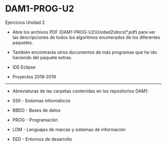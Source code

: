 # DAM1-PROG-U2
Ejercicios Unidad 2

* Abre los archivos PDF (DAM1-PROG-U2\Unidad2\docs\\*.pdf) para ver las descripciones de todos los algoritmos enumerados de los diferentes paquetes.
* También encontrarás otros documentos de más programas que he ido haciendo del paquete extras.
* IDE Eclipse

* Proyectos 2018-2019
*******************************************************************
* Abreviaturas de las carpetas contenidas en los repositorios DAM1:

* SSII - Sistemas informáticos
* BBDD - Bases de datos
* PROG - Programación
* LDM - Lenguajes de marcas y sistemas de información
* EED - Entornos de desarrollo